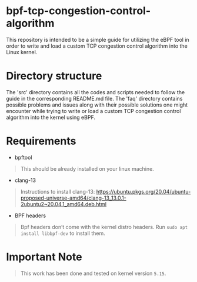 # bpf-tcp-congestion-control-algorithm
This repository is intended to be a simple guide for utilizing the eBPF tool in order to write and load a custom TCP congestion control algorithm into the Linux kernel.

# Directory structure
The 'src' directory contains all the codes and scripts needed to follow the guide in the corresponding README.md file.
The 'faq' directory contains possible problems and issues  along with their possible solutions one might encounter while trying to write or load a custom TCP congestion control algorithm into the kernel using eBPF.

# Requirements
- bpftool
> This should be already installed on your linux machine.
- clang-13
> Instructions to install clang-13: https://ubuntu.pkgs.org/20.04/ubuntu-proposed-universe-amd64/clang-13_13.0.1-2ubuntu2~20.04.1_amd64.deb.html
- BPF headers
> Bpf headers don’t come with the kernel distro headers. Run ```sudo apt install libbpf-dev``` to install them.

# Important Note
> This work has been done and tested on kernel version ```5.15```.
